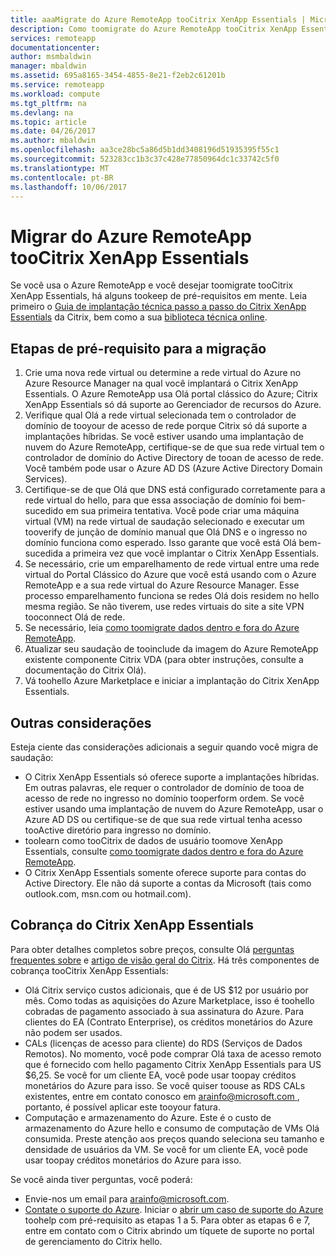 ```yaml
---
title: aaaMigrate do Azure RemoteApp tooCitrix XenApp Essentials | Microsoft Docs
description: Como toomigrate do Azure RemoteApp tooCitrix XenApp Essentials
services: remoteapp
documentationcenter: 
author: msmbaldwin
manager: mbaldwin
ms.assetid: 695a8165-3454-4855-8e21-f2eb2c61201b
ms.service: remoteapp
ms.workload: compute
ms.tgt_pltfrm: na
ms.devlang: na
ms.topic: article
ms.date: 04/26/2017
ms.author: mbaldwin
ms.openlocfilehash: aa3ce28bc5a86d5b1dd3408196d51935395f55c1
ms.sourcegitcommit: 523283cc1b3c37c428e77850964dc1c33742c5f0
ms.translationtype: MT
ms.contentlocale: pt-BR
ms.lasthandoff: 10/06/2017
---
```

# <a name="migrate-from-azure-remoteapp-toocitrix-xenapp-essentials"></a>Migrar do Azure RemoteApp tooCitrix XenApp Essentials

Se você usa o Azure RemoteApp e você desejar toomigrate tooCitrix XenApp Essentials, há alguns tookeep de pré-requisitos em mente. Leia primeiro o [Guia de implantação técnica passo a passo do Citrix XenApp Essentials](https://docs.citrix.com/content/dam/docs/en-us/citrix-cloud/downloads/xenapp-essentials-deployment-guide.pdf) da Citrix, bem como a sua [biblioteca técnica online](http://docs.citrix.com/en-us/citrix-cloud/xenapp-and-xendesktop-service/xenapp-essentials.html). 

## <a name="prerequisite-steps-for-migration"></a>Etapas de pré-requisito para a migração

1. Crie uma nova rede virtual ou determine a rede virtual do Azure no Azure Resource Manager na qual você implantará o Citrix XenApp Essentials. O Azure RemoteApp usa Olá portal clássico do Azure; Citrix XenApp Essentials só dá suporte ao Gerenciador de recursos do Azure.  
2. Verifique qual Olá a rede virtual selecionada tem o controlador de domínio de tooyour de acesso de rede porque Citrix só dá suporte a implantações híbridas. Se você estiver usando uma implantação de nuvem do Azure RemoteApp, certifique-se de que sua rede virtual tem o controlador de domínio do Active Directory de tooan de acesso de rede. Você também pode usar o Azure AD DS (Azure Active Directory Domain Services). 
3. Certifique-se de que Olá que DNS está configurado corretamente para a rede virtual do hello, para que essa associação de domínio foi bem-sucedido em sua primeira tentativa. Você pode criar uma máquina virtual (VM) na rede virtual de saudação selecionado e executar um tooverify de junção de domínio manual que Olá DNS e o ingresso no domínio funciona como esperado. Isso garante que você está Olá bem-sucedida a primeira vez que você implantar o Citrix XenApp Essentials. 
4. Se necessário, crie um emparelhamento de rede virtual entre uma rede virtual do Portal Clássico do Azure que você está usando com o Azure RemoteApp e a sua rede virtual do Azure Resource Manager. Esse processo emparelhamento funciona se redes Olá dois residem no hello mesma região. Se não tiverem, use redes virtuais do site a site VPN tooconnect Olá de rede. 
5. Se necessário, leia [como toomigrate dados dentro e fora do Azure RemoteApp](remoteapp-migrate.md). 
6. Atualizar seu saudação de tooinclude da imagem do Azure RemoteApp existente componente Citrix VDA (para obter instruções, consulte a documentação do Citrix Olá). 
7. Vá toohello Azure Marketplace e iniciar a implantação do Citrix XenApp Essentials.

## <a name="other-considerations"></a>Outras considerações

Esteja ciente das considerações adicionais a seguir quando você migra de saudação:
- O Citrix XenApp Essentials só oferece suporte a implantações híbridas. Em outras palavras, ele requer o controlador de domínio de tooa de acesso de rede no ingresso no domínio tooperform ordem. Se você estiver usando uma implantação de nuvem do Azure RemoteApp, usar o Azure AD DS ou certifique-se de que sua rede virtual tenha acesso tooActive diretório para ingresso no domínio. 
- toolearn como tooCitrix de dados de usuário toomove XenApp Essentials, consulte [como toomigrate dados dentro e fora do Azure RemoteApp](remoteapp-migrate.md). 
- O Citrix XenApp Essentials somente oferece suporte para contas do Active Directory. Ele não dá suporte a contas da Microsoft (tais como outlook.com, msn.com ou hotmail.com). 

## <a name="citrix-xenapp-essentials-billing"></a>Cobrança do Citrix XenApp Essentials

Para obter detalhes completos sobre preços, consulte Olá [perguntas frequentes sobre](https://www.citrix.com/global-partners/microsoft/resources/xenapp-essentials-faq.html#tab-30699) e [artigo de visão geral do Citrix](https://www.citrix.com/global-partners/microsoft/remote-app.html). Há três componentes de cobrança tooCitrix XenApp Essentials:

- Olá Citrix serviço custos adicionais, que é de US $12 por usuário por mês. Como todas as aquisições do Azure Marketplace, isso é toohello cobradas de pagamento associado à sua assinatura do Azure. Para clientes do EA (Contrato Enterprise), os créditos monetários do Azure não podem ser usados. 
- CALs (licenças de acesso para cliente) do RDS (Serviços de Dados Remotos). No momento, você pode comprar Olá taxa de acesso remoto que é fornecido com hello pagamento Citrix XenApp Essentials para US $6,25. Se você for um cliente EA, você pode usar toopay créditos monetários do Azure para isso. Se você quiser toouse as RDS CALs existentes, entre em contato conosco em [ arainfo@microsoft.com ](mailto:arainfo@microsoft.com), portanto, é possível aplicar este tooyour fatura. 
- Computação e armazenamento do Azure. Este é o custo de armazenamento do Azure hello e consumo de computação de VMs Olá consumida. Preste atenção aos preços quando seleciona seu tamanho e densidade de usuários da VM. Se você for um cliente EA, você pode usar toopay créditos monetários do Azure para isso.

Se você ainda tiver perguntas, você poderá:
- Envie-nos um email para [arainfo@microsoft.com](mailto:arainfo@microsoft.com).
- [Contate o suporte do Azure](https://portal.azure.com/?#blade/Microsoft_Azure_Support/HelpAndSupportBlade). Iniciar o [abrir um caso de suporte do Azure](https://portal.azure.com/?#blade/Microsoft_Azure_Support/HelpAndSupportBlade) toohelp com pré-requisito as etapas 1 a 5. Para obter as etapas 6 e 7, entre em contato com o Citrix abrindo um tíquete de suporte no portal de gerenciamento do Citrix hello. 
